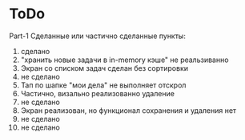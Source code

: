 # ToDo

Part-1
Сделанные или частично сделанные пункты:
1) сделано
2) "хранить новые задачи в in-memory кэше" не реальзиванно
3) Экран со списком задач сделан без сортировки
4) не сделано
5) Тап по шапке "мои дела" не выполняет отскрол
6) Частично, визально реализованно удаление
7) не сделано
8) Экран реализован, но функционал сохранения и удаления нет
9) не сделано
10) не сделано
